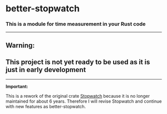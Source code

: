 
# better-stopwatch

### This is a module for time measurement in your Rust code

---

## **Warning:**

## This project is not yet ready to be used as it is just in early development

---

**Important:**

This is a rework of the original crate [Stopwatch](https://crates.io/crates/stopwatch) because it is no longer maintained for about 6 years. Therefore I will revise Stopwatch and continue with new features as better-stopwatch.
